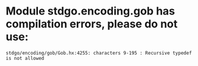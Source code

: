 # Module stdgo.encoding.gob has compilation errors, please do not use:
```
stdgo/encoding/gob/Gob.hx:4255: characters 9-195 : Recursive typedef is not allowed

```


